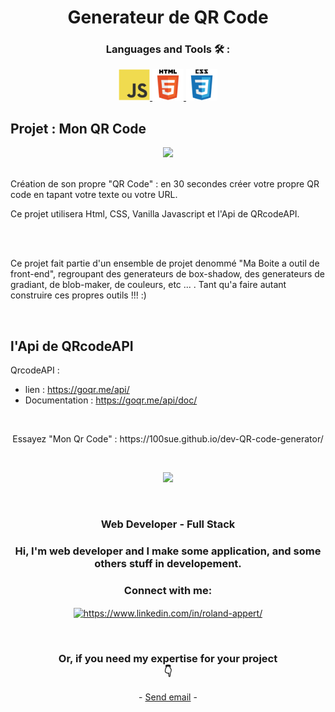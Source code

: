 <h1 align="center"> Generateur de QR Code </h1>

<p align="center">

<h3 align="center">Languages and Tools 🛠 :</h3>
<p align="center">
    <a href="https://developer.mozilla.org/en-US/docs/Web/JavaScript" target="_blank"> <img src="https://raw.githubusercontent.com/devicons/devicon/master/icons/javascript/javascript-original.svg" alt="javascript" width="50" height="50"/> </a>
    <a href="https://www.w3.org/html/" target="_blank"> <img src="https://raw.githubusercontent.com/devicons/devicon/master/icons/html5/html5-original-wordmark.svg" alt="html5" width="50" height="50"/> </a>
    <a href="https://www.w3schools.com/css/" target="_blank"> <img src="https://raw.githubusercontent.com/devicons/devicon/master/icons/css3/css3-original-wordmark.svg" alt="css3" width="50" height="50"/> </a>
</p>

## Projet : Mon QR Code ##

<p align="center">
<img src= "https://github.com/100sue/dev-QR-code-generator/assets/90606431/b771541e-7e20-4bb3-ac59-bef515c6f14f"/>
</p>


<br>
Création de son propre "QR Code" : en 30 secondes créer votre propre QR code en tapant votre texte ou votre URL.


<br>

Ce projet utilisera Html, CSS, Vanilla Javascript et l'Api de QRcodeAPI.

<br>
<br>

Ce projet fait partie d'un ensemble de projet denommé "Ma Boite a outil de front-end", regroupant des generateurs de box-shadow, des generateurs de gradiant, de blob-maker, de couleurs, etc ... .
Tant qu'a faire autant construire ces propres outils !!! :)

<br>


 ## l'Api de QRcodeAPI ##
 QrcodeAPI :
 - lien : https://goqr.me/api/
 - Documentation : https://goqr.me/api/doc/
 
 <br>
 <p align="center">
 Essayez "Mon Qr Code" : https://100sue.github.io/dev-QR-code-generator/
 </p>

 <br>
<p align="center">
<img src=  "https://user-images.githubusercontent.com/90606431/214551725-ffcd89a2-c40d-4451-96f7-6f9ad0bac13a.png" />
</p>

 <br>
 
<h3 align="center" color="pink">Web Developer - Full Stack</h3>

<p style="margin: 15px;" align="center">
     <h3 align="center">Hi, I'm web developer and I make some application, and some others stuff in developement.</h3>
</p>
<h3 align="center">Connect with me:</h3>
<p align="center">
<a href="https://linkedin.com/in/https://www.linkedin.com/in/roland-appert/" target="blank"><img align="center" src="https://raw.githubusercontent.com/rahuldkjain/github-profile-readme-generator/master/src/images/icons/Social/linked-in-alt.svg" alt="https://www.linkedin.com/in/roland-appert/" height="30" width="40" /></a>
</p>
<br/>

<h3 align="center">Or, if you need my expertise for your project <br>👇</h3>
<p align="center">
  
<p align="center">
    - <a href="mailto:scoreur@gmail.com">Send email</a> -
    <p style='margin-bottom: 40px'>
    </p>
</p>  

